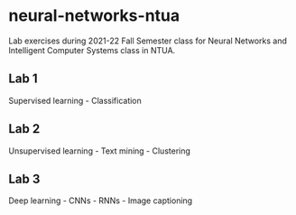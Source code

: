 # neural-networks-ntua
Lab exercises during 2021-22 Fall Semester class for Neural Networks and Intelligent Computer Systems class in NTUA.
## Lab 1
Supervised learning - Classification
## Lab 2
Unsupervised learning - Text mining - Clustering
## Lab 3
Deep learning - CNNs - RNNs - Image captioning
